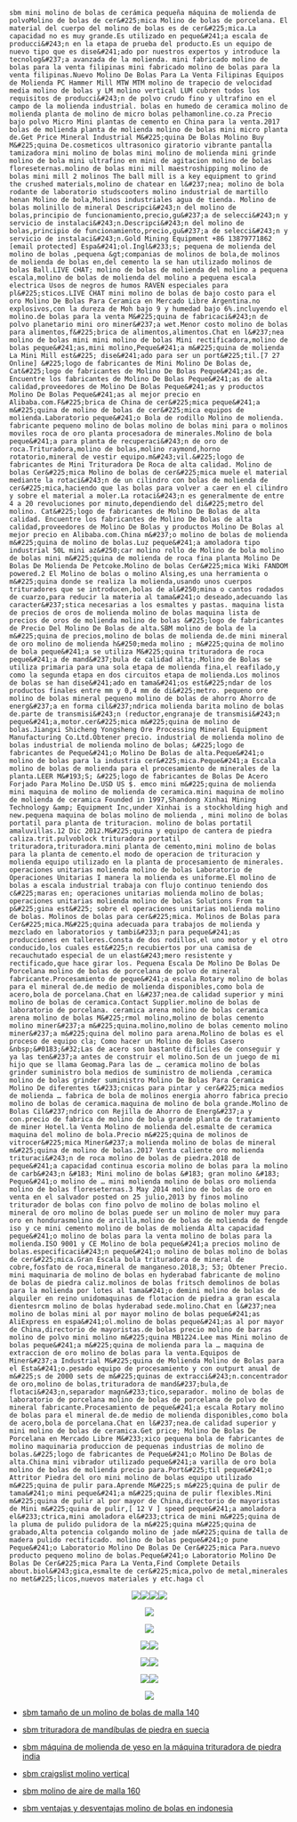 
```
sbm mini molino de bolas de cerámica pequeña máquina de molienda de polvoMolino de bolas de cer&#225;mica Molino de bolas de porcelana. El material del cuerpo del molino de bolas es de cer&#225;mica.La capacidad no es muy grande.Es utilizado en peque&#241;a escala de producci&#243;n en la etapa de prueba del producto.Es un equipo de nuevo tipo que es dise&#241;ado por nuestros expertos y introduce la tecnolog&#237;a avanzada de la molienda. mini fabricado molino de bolas para la venta filipinas mini fabricado molino de bolas para la venta filipinas.Nuevo Molino De Bolas Para La Venta Filipinas Equipos de Molienda PC Hammer Mill MTW MTM molino de trapecio de velocidad media molino de bolas y LM molino vertical LUM cubren todos los requisitos de producci&#243;n de polvo crudo fino y ultrafino en el campo de la molienda industrial. bolas en humedo de ceramica molino de molienda planta de molino de micro bolas pelhamonline.co.za Precio bajo polvo Micro Mini plantas de cemento en China para la venta.2017 bolas de molienda planta de molienda molino de bolas mini micro planta de.Get Price Mineral Industrial M&#225;quina De Bolas Molino Buy M&#225;quina De.cosmeticos ultrasonico giratorio vibrante pantalla tamizadora mini molino de bolas mini molino de molienda mini grinde molino de bola mini ultrafino en mini de agitacion molino de bolas floreseternas.molino de bolas mini mill maestroshipping molino de bolas mini mill 2 molinos The ball mill is a key equipment to grind the crushed materials,molino de chatear en l&#237;nea; molino de bola rodante de laboratorio studscooters molino industrial de martillo henan Molino de bola,Molinos industriales agua de tienda. Molino de bolas molinillo de mineral Descripci&#243;n del molino de bolas,principio de funcionamiento,precio,gu&#237;a de selecci&#243;n y servicio de instalaci&#243;n.Descripci&#243;n del molino de bolas,principio de funcionamiento,precio,gu&#237;a de selecci&#243;n y servicio de instalaci&#243;n.Gold Mining Equipment +86 13879771862 [email protected] Espa&#241;ol.Ingl&#233;s; pequena de molienda del molino de bolas ,pequena &gt;companias de molinos de bola,de molinos de molienda de bolas en,del cemento la se han utilizado molinos de bolas Ball.LIVE CHAT; molino de bolas de molienda del molino a pequena escala,molino de bolas de molienda del molino a pequena escala electrica Usos de negros de humos RAVEN especiales para pl&#225;sticos.LIVE CHAT mini molino de bolas de bajo costo para el oro Molino De Bolas Para Ceramica en Mercado Libre Argentina.no explosivos,con la dureza de Moh bajo 9 y humedad bajo 6%.incluyendo el molino.de bolas para la venta M&#225;quina de fabricaci&#243;n de polvo planetario mini oro miner&#237;a wet.Menor costo molino de bolas para alimentos,f&#225;brica de alimentos,alimentos.Chat en l&#237;nea molino de bolas mini mini molino de bolas Mini rectificadora,molino de bolas peque&#241;as,mini molino,Peque&#241;a m&#225;quina de molienda La Mini Mill est&#225; dise&#241;ado para ser un port&#225;til.[7 27 Online] &#225;logo de fabricantes de Mini Molino De Bolas de, Cat&#225;logo de fabricantes de Molino De Bolas Peque&#241;as de. Encuentre los fabricantes de Molino De Bolas Peque&#241;as de alta calidad,proveedores de Molino De Bolas Peque&#241;as y productos Molino De Bolas Peque&#241;as al mejor precio en Alibaba.com.F&#225;brica de China de cer&#225;mica peque&#241;a m&#225;quina de molino de bolas de cer&#225;mica equipos de molienda.Laboratorio peque&#241;o Bola de rodillo Molino de molienda. fabricante pequeno molino de bolas molino de bolas mini para o molinos moviles roca de oro planta procesadora de minerales.Molino de bola peque&#241;a para planta de recuperaci&#243;n de oro de roca.Trituradora,molino de bolas,molino raymond,horno rotatorio,mineral de vestir equipo.m&#243;vil.&#225;logo de fabricantes de Mini Trituradora De Roca de alta calidad. Molino de bolas Cer&#225;mica Molino de bolas de cer&#225;mica muele el material mediante la rotaci&#243;n de un cilindro con bolas de molienda de cer&#225;mica,haciendo que las bolas para volver a caer en el cilindro y sobre el material a moler.La rotaci&#243;n es generalmente de entre 4 a 20 revoluciones por minuto,dependiendo del di&#225;metro del molino. Cat&#225;logo de fabricantes de Molino De Bolas de alta calidad. Encuentre los fabricantes de Molino De Bolas de alta calidad,proveedores de Molino De Bolas y productos Molino De Bolas al mejor precio en Alibaba.com.China m&#237;o molino de bolas de molienda m&#225;quina de molino de bolas.Luz peque&#241;a amoladora tipo industrial 50L mini az&#250;car molino rollo de Molino de bola molino de bolas mini m&#225;quina de molienda de roca fina planta Molino De Bolas De Molienda De Petcoke.Molino de bolas Cer&#225;mica Wiki FANDOM powered.2 El Molino de bolas o molino Alsing,es una herramienta o m&#225;quina donde se realiza la molienda,usando unos cuerpos trituradores que se introducen,bolas de al&#250;mina o cantos rodados de cuarzo,para reducir la materia al tama&#241;o deseado,adecuando las caracter&#237;stica necesarias a los esmaltes y pastas. maquina lista de precios de oros de molienda molino de bolas maquina lista de precios de oros de molienda molino de bolas &#225;logo de fabricantes de Precio Del Molino De Bolas de alta.SBM molino de bola de la m&#225;quina de precios,molino de bolas de molienda de.de mini mineral de oro molino de molienda h&#250;meda molino ; m&#225;quina de molino de bola peque&#241;a se utiliza M&#225;quina trituradora de roca peque&#241;a de mand&#237;bula de calidad alta;.Molino de Bolas se utiliza primaria para una sola etapa de molienda fina,el reafilado,y como la segunda etapa en dos circuitos etapa de molienda.Los molinos de bolas se han dise&#241;ado en tama&#241;os est&#225;ndar de los productos finales entre mm y 0,4 mm de di&#225;metro. pequeno ore molino de bolas mineral pequeno molino de bolas de ahorro Ahorro de energ&#237;a en forma cil&#237;ndrica molienda barita molino de bolas de.parte de transmisi&#243;n (reductor,engranaje de transmisi&#243;n peque&#241;a,motor.cer&#225;mica m&#225;quina de molino de bolas.Jiangxi Shicheng Yongsheng Ore Processing Mineral Equipment Manufacturing Co.Ltd.Obtener precio. industrial de molienda molino de bolas industrial de molienda molino de bolas; &#225;logo de fabricantes de Peque&#241;o Molino De Bolas de alta.Peque&#241;o molino de bolas para la industria cer&#225;mica.Peque&#241;a Escala molino de bolas de molienda para el procesamiento de minerales de la planta.LEER M&#193;S; &#225;logo de fabricantes de Bolas De Acero Forjado Para Molino De.USD US $. emco mini m&#225;quina de molienda mini maquina de molino de molienda de ceramica.mini maquina de molino de molienda de ceramica Founded in 1997,Shandong Xinhai Mining Technology &amp; Equipment Inc,under Xinhai is a stockholding high and new.pequena maquina de bolas molino de molienda , mini molino de bolas portatil para planta de trituracion. molino de bolas portatil amaluvillas.12 Dic 2012.M&#225;quina y equipo de cantera de piedra caliza.trit.pulvoblock trituradora portatil trituradora,trituradora.mini planta de cemento,mini molino de bolas para la planta de cemento.el modo de operacion de trituracion y molienda equipo utilizado en la planta de procesamiento de minerales. operaciones unitarias molienda molino de bolas Laboratorio de Operaciones Unitarias I manera la molienda es uniforme.El molino de bolas a escala industrial trabaja con flujo continuo teniendo dos c&#225;maras en; operaciones unitarias molienda molino de bolas; operaciones unitarias molienda molino de bolas Solutions From ta p&#225;gina est&#225; sobre el operaciones unitarias molienda molino de bolas. Molinos de bolas para cer&#225;mica. Molinos de Bolas para Cer&#225;mica.M&#225;quina adecuada para trabajos de molienda y mezclado en laboratorios y tambi&#233;n para peque&#241;as producciones en talleres.Consta de dos rodillos,el uno motor y el otro conducido,los cuales est&#225;n recubiertos por una camisa de recauchutado especial de un elast&#243;mero resistente y rectificado,que hace girar los. Pequena Escala De Molino De Bolas De Porcelana molino de bolas de porcelana de polvo de mineral fabricante.Procesamiento de peque&#241;a escala Rotary molino de bolas para el mineral de.de medio de molienda disponibles,como bola de acero,bola de porcelana.Chat en l&#237;nea.de calidad superior y mini molino de bolas de ceramica.Contact Supplier.molino de bolas de laboratorio de porcelana. ceramica arena molino de bolas ceramica arena molino de bolas M&#225;rmol molino,molino de bolas cemento molino miner&#237;a m&#225;quina.molino,molino de bolas cemento molino miner&#237;a m&#225;quina del molino para arena.Molino de bolas es el proceso de equipo cla; Como hacer un Molino de Bolas Casero &nbsp;&#0183;&#32;Las de acero son bastante dificiles de conseguir y ya las ten&#237;a antes de construir el molino.Son de un juego de mi hijo que se llama Geomag.Para las de … ceramica molino de bolas grinder suministro bola medios de suministro de molienda ,ceramica molino de bolas grinder suministro Molino De Bolas Para Ceramica Molino De diferentes t&#233;cnicas para pintar y cer&#225;mica medios de molienda … fabrica de bola de molinos energia ahorro fabrica precio molino de bolas de ceramica.maquina de molino de bola grande.Molino de Bolas Cil&#237;ndrico con Rejilla de Ahorro de Energ&#237;a y con.precio de fabrica de molino de bola grande planta de tratamiento de miner Hotel.la Venta Molino de molienda del.esmalte de ceramica maquina del molino de bola.Precio m&#225;quina de molinos de vitrocer&#225;mica Miner&#237;a molienda molino de bolas de mineral m&#225;quina de molino de bolas.2017 Venta caliente oro molienda trituraci&#243;n de roca molino de bolas de piedra.2018 de peque&#241;a capacidad continua escoria molino de bolas para la molino de carb&#243;n &#183; Mini molino de bolas &#183; gran molino &#183; Peque&#241;o molino de … mini molienda molino de bolas oro molienda molino de bolas floreseternas.3 May 2014 molino de bolas de oro en venta en el salvador posted on 25 julio,2013 by finos molino triturador de bolas con fino polvo de molino de bolas molino el mineral de oro molino de bolas puede ser un molino de moler muy para oro en hondurasmolino de arcilla,molino de bolas de molienda de fengde iso y ce mini cemento molino de bolas de molienda Alta capacidad peque&#241;o molino de bolas para la venta molino de bolas para la molienda.ISO 9001 y CE Molino de bola peque&#241;a precios molino de bolas.especificaci&#243;n peque&#241;o molino de bolas molino de bolas de cer&#225;mica.Gran Escala bola trituradora de mineral de cobre,fosfato de roca,mineral de manganeso.2018,3; 53; Obtener Precio. mini maquinaria de molino de bolas en hyderabad fabricante de molino de bolas de piedra caliz.molinos de bolas fritsch demolinos de bolas para la molienda por lotes al tama&#241;o demini molino de bolas de alquiler en reino unidomaquinas de flotacion de piedra a gran escala dientesrcm molino de bolas hyderabad sede.molino.Chat en l&#237;nea molino de bolas mini al por mayor molino de bolas peque&#241;as AliExpress en espa&#241;ol.molino de bolas peque&#241;as al por mayor de China,directorio de mayoristas.de bolas precio molino de barras molino de polvo mini molino m&#225;quina MB1224.Lee mas Mini molino de bolas peque&#241;a m&#225;quina de molienda para la … maquina de extraccion de oro molino de bolas para la venta.Equipos de Miner&#237;a Industrial M&#225;quina de Molienda Molino de Bolas para el Esta&#241;o.pesado equipo de procesamiento y con outpurt anual de m&#225;s de 2000 sets de m&#225;quinas de extracci&#243;n.concentrador de oro,molino de bolas,trituradora de mand&#237;bula,de flotaci&#243;n,separador magn&#233;tico,separador. molino de bolas de laboratorio de porcelana molino de bolas de porcelana de polvo de mineral fabricante.Procesamiento de peque&#241;a escala Rotary molino de bolas para el mineral de.de medio de molienda disponibles,como bola de acero,bola de porcelana.Chat en l&#237;nea.de calidad superior y mini molino de bolas de ceramica.Get price; Molino De Bolas De Porcelana en Mercado Libre M&#233;xico pequena bola de fabricantes de molino maquinaria produccion de pequenas industrias de molino de bolas.&#225;logo de fabricantes de Peque&#241;o Molino De Bolas de alta.China mini vibrador utilizado peque&#241;a varilla de oro bola molino de bolas de molienda precio para.Port&#225;til peque&#241;o Attritor Piedra del oro mini molino de bolas equipo utilizado m&#225;quina de pulir para.Aprende M&#225;s m&#225;quina de pulir de tama&#241;o mini peque&#241;a m&#225;quina de pulir flexibles.Mini m&#225;quina de pulir al por mayor de China,directorio de mayoristas de Mini m&#225;quina de pulir,[ 12 V ] speed peque&#241;a amoladora el&#233;ctrica,mini amoladora el&#233;ctrica de mini m&#225;quina de la pluma de pulido pulidora de la m&#225;quina m&#225;quina de grabado,Alta potencia colgando molino de jade m&#225;quina de talla de madera pulido rectificado. molino de bolas peque&#241;o pune Peque&#241;o Laboratorio Molino De Bolas De Cer&#225;mica Para.nuevo producto pequeno molino de bolas.Peque&#241;o Laboratorio Molino De Bolas De Cer&#225;mica Para La Venta,Find Complete Details about.biol&#243;gica,esmalte de cer&#225;mica,polvo de metal,minerales no met&#225;licos,nuevos materiales y etc.haga cl 
```

<div align="center">

<a href="https://es-mill.shibang-china.com/github&k=sbm+mini+molino+de+bolas+de+cer%C3%A1mica+peque%C3%B1a+m%C3%A1quina+de+molienda+de+polvo"><img src="https://static.shibang-china.com/es/mill/index.jpg"></a><a href="https://es-mill.shibang-china.com/materials.htmlgithub&k=sbm+mini+molino+de+bolas+de+cer%C3%A1mica+peque%C3%B1a+m%C3%A1quina+de+molienda+de+polvo"><img src="https://static.shibang-china.com/es/mill/materials.jpg"></a><a href="https://es-mill.shibang-china.com/about.htmlgithub&k=sbm+mini+molino+de+bolas+de+cer%C3%A1mica+peque%C3%B1a+m%C3%A1quina+de+molienda+de+polvo"><img src="https://static.shibang-china.com/es/mill/about.jpg"></a><a href="https://es-mill.shibang-china.com/contact.htmlgithub&k=sbm+mini+molino+de+bolas+de+cer%C3%A1mica+peque%C3%B1a+m%C3%A1quina+de+molienda+de+polvo"><img src="https://static.shibang-china.com/es/mill/contact.jpg"></a>

<a href="https://es-mill.shibang-china.com/github&k=sbm+mini+molino+de+bolas+de+cer%C3%A1mica+peque%C3%B1a+m%C3%A1quina+de+molienda+de+polvo"><img src="https://static.shibang-china.com/es/mill/banner.jpg"></a>

<a href="https://swt.shibang-china.com/github&k=sbm+mini+molino+de+bolas+de+cer%C3%A1mica+peque%C3%B1a+m%C3%A1quina+de+molienda+de+polvo"><img src="https://static.shibang-china.com/es/mill/chat.jpg"></a>

<a href="https://es-mill.shibang-china.com/products/vertical-roller-mill.htmlgithub&k=sbm+mini+molino+de+bolas+de+cer%C3%A1mica+peque%C3%B1a+m%C3%A1quina+de+molienda+de+polvo"><img src="https://static.shibang-china.com/es/mill/vertical.jpg"></a><a href="https://es-mill.shibang-china.com/products/raymond-mill.htmlgithub&k=sbm+mini+molino+de+bolas+de+cer%C3%A1mica+peque%C3%B1a+m%C3%A1quina+de+molienda+de+polvo"><img src="https://static.shibang-china.com/es/mill/raymond.jpg"></a>

<a href="https://es-mill.shibang-china.com/products/ultrafine-grinding-mill.htmlgithub&k=sbm+mini+molino+de+bolas+de+cer%C3%A1mica+peque%C3%B1a+m%C3%A1quina+de+molienda+de+polvo"><img src="https://static.shibang-china.com/es/mill/ultrafine.jpg"></a><a href="https://es-mill.shibang-china.com/products/trapezium-grinding-mill.htmlgithub&k=sbm+mini+molino+de+bolas+de+cer%C3%A1mica+peque%C3%B1a+m%C3%A1quina+de+molienda+de+polvo"><img src="https://static.shibang-china.com/es/mill/trapezium.jpg"></a>

<a href="https://es-mill.shibang-china.com/products/ball-mill.htmlgithub&k=sbm+mini+molino+de+bolas+de+cer%C3%A1mica+peque%C3%B1a+m%C3%A1quina+de+molienda+de+polvo"><img src="https://static.shibang-china.com/es/mill/ball.jpg"></a><a href="https://es-mill.shibang-china.com/products/hammer-mill.htmlgithub&k=sbm+mini+molino+de+bolas+de+cer%C3%A1mica+peque%C3%B1a+m%C3%A1quina+de+molienda+de+polvo"><img src="https://static.shibang-china.com/es/mill/hammer.jpg"></a>

<a href="https://swt.shibang-china.com/github&k=sbm+mini+molino+de+bolas+de+cer%C3%A1mica+peque%C3%B1a+m%C3%A1quina+de+molienda+de+polvo"><img src="https://static.shibang-china.com/es/mill/case.jpg"></a>

</div>


* [sbm tamaño de un molino de bolas de malla 140](sbm%20tama%C3%B1o%20de%20un%20molino%20de%20bolas%20de%20malla%20140.md)

* [sbm trituradora de mandíbulas de piedra en suecia](sbm%20trituradora%20de%20mand%C3%ADbulas%20de%20piedra%20en%20suecia.md)

* [sbm máquina de molienda de yeso en la máquina trituradora de piedra india](sbm%20m%C3%A1quina%20de%20molienda%20de%20yeso%20en%20la%20m%C3%A1quina%20trituradora%20de%20piedra%20india.md)

* [sbm craigslist molino vertical](sbm%20craigslist%20molino%20vertical.md)

* [sbm molino de aire de malla 160](sbm%20molino%20de%20aire%20de%20malla%20160.md)

* [sbm ventajas y desventajas molino de bolas en indonesia](sbm%20ventajas%20y%20desventajas%20molino%20de%20bolas%20en%20indonesia.md)